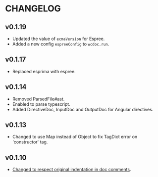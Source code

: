 CHANGELOG
====

v0.1.19
----

 * Updated the value of `ecmaVersion` for Espree.
 * Added a new config `espreeConfig` to `wcdoc.run`.

v0.1.17
----

 * Replaced esprima with espree.

v0.1.14
----

 * Removed ParsedFile#ast.
 * Enabled to parse typescript.
 * Added DirectiveDoc, InputDoc and OutputDoc for Angular directives.

v0.1.13
----

 * Changed to use Map instead of Object to fix TagDict error on 'constructor' tag.

v0.1.10
----

 * [Changed to respect original indentation in doc comments](https://github.com/OnsenUI/wcdoc/pull/1).

